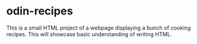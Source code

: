 # odin-recipes
This is a small HTML project of a webpage displaying a bunch of cooking recipes.
This will showcase basic understanding of writing HTML.
